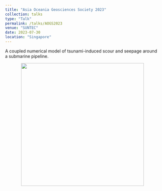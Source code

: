 ```yaml
---
title: "Asia Oceania Geosciences Society 2023"
collection: talks
type: "Talk"
permalink: /talks/AOGS2023
venue: "SUNTEC"
date: 2023-07-30
location: "Singapore"
---
```


A coupled numerical model of tsunami-induced scour and seepage around a submarine pipeline.
<div align=center><img src="http://huzhengyu.github.io/images/AOGS2023.jpg" width = 400></div>

